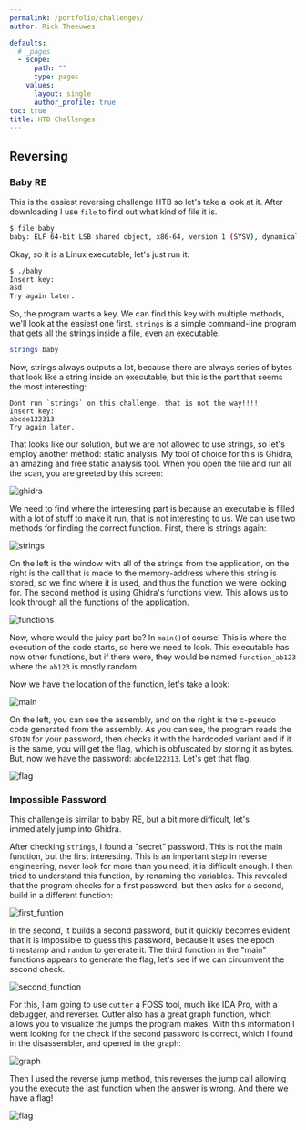 ```yaml
---
permalink: /portfolio/challenges/
author: Rick Theeuwes

defaults:
  # _pages
  - scope:
      path: ""
      type: pages
    values:
      layout: single
      author_profile: true
toc: true
title: HTB Challenges
---
```


## Reversing

### Baby RE

This is the easiest reversing challenge HTB so let's take a look at it.
After downloading I use `file` to find out what kind of file it is.

```bash
$ file baby
baby: ELF 64-bit LSB shared object, x86-64, version 1 (SYSV), dynamically linked, interpreter /lib64/ld-linux-x86-64.so.2, BuildID[sha1]=25adc53b89f781335a27bf1b81f5c4cb74581022, for GNU/Linux 3.2.0, not stripped
```

Okay, so it is a Linux executable, let's just run it:

```bash
$ ./baby
Insert key:
asd
Try again later.
```

So, the program wants a key. We can find this key with multiple methods, we'll look at the easiest one first. `strings` is a simple command-line program that gets all the strings inside a file, even an executable.

```bash
strings baby
```

Now, strings always outputs a lot, because there are always series of bytes that look like a string inside an executable, but this is the part that seems the most interesting:

```text
Dont run `strings` on this challenge, that is not the way!!!!
Insert key:
abcde122313
Try again later.
```

That looks like our solution, but we are not allowed to use strings, so let's employ another method: static analysis.
My tool of choice for this is Ghidra, an amazing and free static analysis tool. When you open the file and run all the scan, you are greeted by this screen:

![ghidra](https://raw.githubusercontent.com/Riqky/riqky.github.io/master/assets/images/reverse/ghidra.png)

We need to find where the interesting part is because an executable is filled with a lot of stuff to make it run, that is not interesting to us. We can use two methods for finding the correct function. First, there is strings again:

![strings](https://raw.githubusercontent.com/Riqky/riqky.github.io/master/assets/images/reverse/strings.png)

On the left is the window with all of the strings from the application, on the right is the call that is made to the memory-address where this string is stored, so we find where it is used, and thus the function we were looking for.
The second method is using Ghidra's functions view. This allows us to look through all the functions of the application.

![functions](https://raw.githubusercontent.com/Riqky/riqky.github.io/master/assets/images/reverse/functions.png)

Now, where would the juicy part be? In `main()`of course! This is where the execution of the code starts, so here we need to look. This executable has now other functions, but if there were, they would be named `function_ab123` where the `ab123` is mostly random.

Now we have the location of the function, let's take a look:

![main](https://raw.githubusercontent.com/Riqky/riqky.github.io/master/assets/images/reverse/main.png)

On the left, you can see the assembly, and on the right is the c-pseudo code generated from the assembly. As you can see, the program reads the `STDIN` for your password, then checks it with the hardcoded variant and if it is the same, you will get the flag, which is obfuscated by storing it as bytes. But, now we have the password: `abcde122313`. Let's get that flag.

![flag](https://raw.githubusercontent.com/Riqky/riqky.github.io/master/assets/images/reverse/flag.png)

### Impossible Password

This challenge is similar to baby RE, but a bit more difficult, let's immediately jump into Ghidra.

After checking `strings`, I found a "secret" password. This is not the main function, but the first interesting. This is an important step in reverse engineering, never look for more than you need, it is difficult enough. I then tried to understand this function, by renaming the variables. This revealed that the program checks for a first password, but then asks for a second, build in a different function:

![first_funtion](https://raw.githubusercontent.com/Riqky/riqky.github.io/master/assets/images/reverse/first_funtion.png)

In the second, it builds a second password, but it quickly becomes evident that it is impossible to guess this password, because it uses the epoch timestamp and `random` to generate it. The third function in the "main" functions appears to generate the flag, let's see if we can circumvent the second check.

![second_function](https://raw.githubusercontent.com/Riqky/riqky.github.io/master/assets/images/reverse/second_function.png)

For this, I am going to use `cutter` a FOSS tool, much like IDA Pro, with a debugger, and reverser. Cutter also has a great graph function, which allows you to visualize the jumps the program makes. With this information I went looking for the check if the second password is correct, which I found in the disassembler, and opened in the graph:

![graph](https://raw.githubusercontent.com/Riqky/riqky.github.io/master/assets/images/reverse/graph.png)

Then I used the reverse jump method, this reverses the jump call allowing you the execute the last function when the answer is wrong.
And there we have a flag!

![flag](https://raw.githubusercontent.com/Riqky/riqky.github.io/master/assets/images/reverse/flag_im.png)
